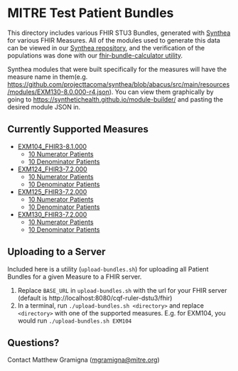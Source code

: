 # MITRE Test Patient Bundles

This directory includes various FHIR STU3 Bundles, generated with [Synthea](https://github.com/projecttacoma/synthea/) for various FHIR Measures. All of the modules used to generate this data can be viewed in our [Synthea repository](https://github.com/projecttacoma/synthea/tree/abacus/src/main/resources/modules), and the verification of the populations was done with our [fhir-bundle-calculator utility](https://github.com/projecttacoma/fhir-bundle-calculator/).

Synthea modules that were built specifically for the measures will have the measure name in them(e.g. https://github.com/projecttacoma/synthea/blob/abacus/src/main/resources/modules/EXM130-8.0.000-r4.json). You can view them graphically by going to https://synthetichealth.github.io/module-builder/ and pasting the desired module JSON in.

## Currently Supported Measures

* [EXM104_FHIR3-8.1.000](https://github.com/DBCG/connectathon/tree/master/fhir3/bundles/EXM104_FHIR3-8.1.000)
  * [10 Numerator Patients](https://github.com/DBCG/connectathon/tree/master/fhir3/supplemental-tests/EXM104/numerator)
  * [10 Denominator Patients](https://github.com/DBCG/connectathon/tree/master/fhir3/supplemental-tests/EXM104/denominator)
* [EXM124_FHIR3-7.2.000](https://github.com/DBCG/connectathon/tree/master/fhir3/bundles/EXM124_FHIR3-7.2.000)
  * [10 Numerator Patients](https://github.com/DBCG/connectathon/tree/master/fhir3/supplemental-tests/EXM124/numerator)
  * [10 Denominator Patients](https://github.com/DBCG/connectathon/tree/master/fhir3/supplemental-tests/EXM124/denominator)
* [EXM125_FHIR3-7.2.000](https://github.com/DBCG/connectathon/tree/master/fhir3/bundles/EXM125_FHIR3-7.2.000)
  * [10 Numerator Patients](https://github.com/DBCG/connectathon/tree/master/fhir3/supplemental-tests/EXM125/numerator)
  * [10 Denominator Patients](https://github.com/DBCG/connectathon/tree/master/fhir3/supplemental-tests/EXM125/denominator)
* [EXM130_FHIR3-7.2.000](https://github.com/DBCG/connectathon/tree/master/fhir3/bundles/EXM130_FHIR3-7.2.000)
  * [10 Numerator Patients](https://github.com/DBCG/connectathon/tree/master/fhir3/supplemental-tests/EXM130/numerator)
  * [10 Denominator Patients](https://github.com/DBCG/connectathon/tree/master/fhir3/supplemental-tests/EXM130/denominator)

## Uploading to a Server

Included here is a utility (`upload-bundles.sh`) for uploading all Patient Bundles for a given Measure to a FHIR server.

1. Replace `BASE_URL` in `upload-bundles.sh` with the url for your FHIR server (default is http://localhost:8080/cqf-ruler-dstu3/fhir)
2. In a terminal, run `./upload-bundles.sh <directory>` and replace `<directory>` with one of the supported measures. E.g. for EXM104, you would run `./upload-bundles.sh EXM104`

## Questions?

Contact Matthew Gramigna (mgramigna@mitre.org)
